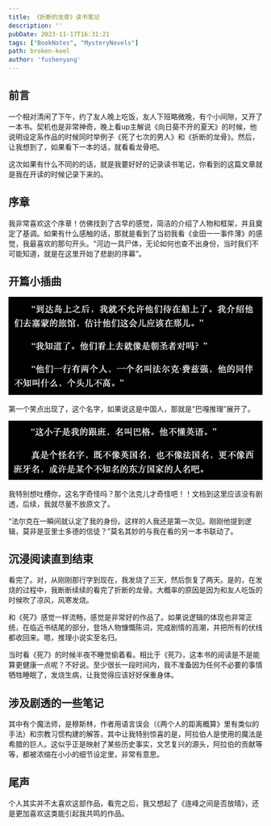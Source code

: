 ```yaml
---
title: 《折断的龙骨》读书笔记
description: ''
pubDate: 2023-11-17T16:31:21
tags: ["BookNotes", "MysteryNovels"]
path: broken-keel
author: 'fushenyang'
---
```


## 前言

一个相对清闲了下午，约了友人晚上吃饭，友人下班略微晚，有个小间隙，又开了一本书。契机也是非常神奇，晚上看up主解说《向日葵不开的夏天》的时候，他说明设定系作品的时候同时举例子《死了七次的男人》和《折断的龙骨》。然后，让我想到了，如果看下一本的话，就看看龙骨吧。

这次如果有什么不同的的话，就是我要好好的记录读书笔记，你看到的这篇文章就是我在开读的时候记录下来的。

## 序章

我非常喜欢这个序章！仿佛找到了古早的感觉，简洁的介绍了人物和框架，并且奠定了基调。如果有什么感触的话，那就是看到了当初我看《金田一一事件薄》的感觉，我最喜欢的那句开头。“河边一具尸体，无论如何也查不出身份，当时我们不可能知道，就是在这里开始了悲剧的序幕”。

## 开篇小插曲

![看到了奇怪的名字](book-1-the-broken-dragon-bone/some-name.png)

第一个笑点出现了，这个名字，如果说这是中国人，那就是“巴嘎推理”展开了。

![跟班登场](book-1-the-broken-dragon-bone/strang-name.png)

我特别想吐槽你，这名字奇怪吗？那个法克儿才奇怪吧！！文档到这里应该没有剧透，后续，我就尽量不放原文了。

“法尔克在一瞬间就认定了我的身份。这样的人我还是第一次见。刚刚他提到逻辑，莫非是亚里士多德的信徒？”莫名其妙的与我在看的另一本书联动了。

## 沉浸阅读直到结束

看完了。对，从刚刚那行字到现在，我发烧了三天，然后恢复了两天。是的，在发烧的过程中，我断断续续的看完了折断的龙骨。大概率的原因是因为和友人吃饭的时候吹了凉风，风寒发烧。

和《死7》感觉一样流畅，感觉是非常好的作品了。如果说逻辑的体现也非常正统，在临近书结尾的部分，登场人物慷慨陈词，完成剧情的高潮，并把所有的伏线都收回来。嗯，推理小说实至名归。

当时看《死7》的时候半夜不睡觉偷着看。相比于《死7》，这本书的阅读是不是能算更健康一点呢？不好说。至少很长一段时间内，我不准备因为任何不必要的事情牺牲睡眠了，发烧生病，让我觉得应该好好保重身体。

## 涉及剧透的一些笔记

其中有个魔法师，是穆斯林，作者用语言误会（《两个人的距离概算》里有类似的手法）和宗教习惯构建的解答，其中让我特别惊喜的是，阿拉伯人是使用的魔法是希腊的巨人。这似乎正是映射了某些历史事实，文艺复兴的源头，阿拉伯的贡献等等，都被浓缩在小小的细节设定里，非常有意思。

## 尾声

个人其实并不太喜欢这部作品，看完之后，我又想起了《连峰之间是否放晴》，还是更加喜欢这类能引起我共鸣的作品。
